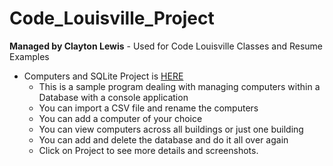 # Code_Louisville_Project
**Managed by Clayton Lewis** - Used for Code Louisville Classes and Resume Examples

- Computers and SQLite Project is [HERE](https://github.com/Clayton-GitHub/Public/tree/Master-PROD/Computers_and_SQLite)
  - This is a sample program dealing with managing computers within a Database with a console application
  - You can import a CSV file and rename the computers
  - You can add a computer of your choice
  - You can view computers across all buildings or just one building
  - You can add and delete the database and do it all over again
  - Click on Project to see more details and screenshots.
